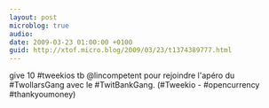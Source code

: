 ```yaml
---
layout: post
microblog: true
audio: 
date: 2009-03-23 01:00:00 +0100
guid: http://xtof.micro.blog/2009/03/23/t1374389777.html
---
```

give 10 #tweekios tb @lincompetent pour rejoindre l'apéro du #TwollarsGang avec le #TwitBankGang. (#Tweekio - #opencurrency #thankyoumoney)

